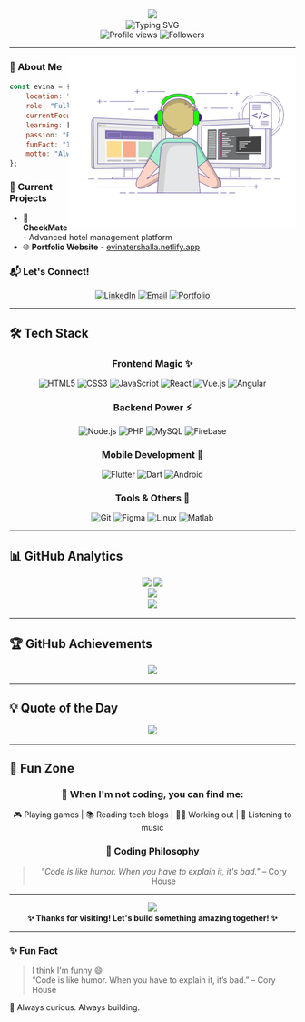 <div align="center">
  <img src="https://capsule-render.vercel.app/api?type=waving&color=gradient&customColorList=6,11,20&height=180&section=header&text=Hi%20👋%20I'm%20Evina&fontSize=42&fontColor=fff&animation=twinkling&fontAlignY=32"/>
</div>

<div align="center">
  <img src="https://readme-typing-svg.herokuapp.com?font=Fira+Code&size=22&duration=3000&pause=1000&color=58A6FF&background=0D1117&center=true&vCenter=true&width=600&lines=Full-Stack+Developer+from+Albania;Building+amazing+web+applications;Always+learning+new+technologies;Let's+grow+together+through+tech!" alt="Typing SVG" />
</div>

<div align="center">
  <img src="https://komarev.com/ghpvc/?username=evinaa21&label=Profile%20views&color=brightgreen&style=for-the-badge" alt="Profile views" />
  <img src="https://img.shields.io/github/followers/evinaa21?label=Followers&style=for-the-badge&color=blue" alt="Followers" />
</div>

---

<img align="right" alt="Coding" width="400" src="https://raw.githubusercontent.com/devSouvik/devSouvik/master/gif3.gif">

### 🚀 About Me

```javascript
const evina = {
    location: "Albania 🇦🇱",
    role: "Full-Stack Developer",
    currentFocus: "Hotel Management Systems",
    learning: ["Python 🐍", "Scala 🔷"],
    passion: "Building scalable web applications",
    funFact: "I think I'm funny 😄",
    motto: "Always curious. Always building."
};
```

### 🎯 Current Projects
- 🏨 **CheckMate** - Advanced hotel management platform
- 🌐 **Portfolio Website** - [evinatershalla.netlify.app](https://evinatershalla.netlify.app/)

### 📬 Let's Connect!
<div align="center">
  
[![LinkedIn](https://img.shields.io/badge/LinkedIn-0077B5?style=for-the-badge&logo=linkedin&logoColor=white)](https://www.linkedin.com/in/evina-tershalla/)
[![Email](https://img.shields.io/badge/Email-D14836?style=for-the-badge&logo=gmail&logoColor=white)](mailto:evina.tershalla.se@gmail.com)
[![Portfolio](https://img.shields.io/badge/Portfolio-FF5722?style=for-the-badge&logo=google-chrome&logoColor=white)](https://evinatershalla.netlify.app/)

</div>

---

## 🛠️ Tech Stack

<div align="center">

### Frontend Magic ✨
![HTML5](https://img.shields.io/badge/HTML5-E34F26?style=for-the-badge&logo=html5&logoColor=white)
![CSS3](https://img.shields.io/badge/CSS3-1572B6?style=for-the-badge&logo=css3&logoColor=white)
![JavaScript](https://img.shields.io/badge/JavaScript-F7DF1E?style=for-the-badge&logo=javascript&logoColor=black)
![React](https://img.shields.io/badge/React-20232A?style=for-the-badge&logo=react&logoColor=61DAFB)
![Vue.js](https://img.shields.io/badge/Vue.js-35495E?style=for-the-badge&logo=vue.js&logoColor=4FC08D)
![Angular](https://img.shields.io/badge/Angular-DD0031?style=for-the-badge&logo=angular&logoColor=white)

### Backend Power ⚡
![Node.js](https://img.shields.io/badge/Node.js-43853D?style=for-the-badge&logo=node.js&logoColor=white)
![PHP](https://img.shields.io/badge/PHP-777BB4?style=for-the-badge&logo=php&logoColor=white)
![MySQL](https://img.shields.io/badge/MySQL-005C84?style=for-the-badge&logo=mysql&logoColor=white)
![Firebase](https://img.shields.io/badge/Firebase-039BE5?style=for-the-badge&logo=Firebase&logoColor=white)

### Mobile Development 📱
![Flutter](https://img.shields.io/badge/Flutter-02569B?style=for-the-badge&logo=flutter&logoColor=white)
![Dart](https://img.shields.io/badge/Dart-0175C2?style=for-the-badge&logo=dart&logoColor=white)
![Android](https://img.shields.io/badge/Android-3DDC84?style=for-the-badge&logo=android&logoColor=white)

### Tools & Others 🔧
![Git](https://img.shields.io/badge/Git-F05032?style=for-the-badge&logo=git&logoColor=white)
![Figma](https://img.shields.io/badge/Figma-F24E1E?style=for-the-badge&logo=figma&logoColor=white)
![Linux](https://img.shields.io/badge/Linux-FCC624?style=for-the-badge&logo=linux&logoColor=black)
![Matlab](https://img.shields.io/badge/Matlab-0076A8?style=for-the-badge&logo=mathworks&logoColor=white)

</div>

---

## 📊 GitHub Analytics

<div align="center">
  <img height="180em" src="https://github-readme-stats.vercel.app/api?username=evinaa21&show_icons=true&theme=tokyonight&include_all_commits=true&count_private=true&hide_border=true&bg_color=0d1117&title_color=58a6ff&icon_color=58a6ff&text_color=c9d1d9"/>
  <img height="180em" src="https://github-readme-stats.vercel.app/api/top-langs/?username=evinaa21&layout=compact&theme=tokyonight&hide_border=true&bg_color=0d1117&title_color=58a6ff&text_color=c9d1d9"/>
</div>

<div align="center">
  <img src="https://github-readme-streak-stats.herokuapp.com/?user=evinaa21&theme=tokyonight&hide_border=true&background=0d1117&stroke=58a6ff&ring=58a6ff&fire=ffa657&currStreakLabel=c9d1d9" />
</div>

<div align="center">
  <img src="https://github-readme-activity-graph.vercel.app/graph?username=evinaa21&theme=tokyo-night&bg_color=0d1117&color=58a6ff&line=58a6ff&point=ffa657&area=true&hide_border=true" />
</div>

---

## 🏆 GitHub Achievements

<div align="center">
  <img src="https://github-profile-trophy.vercel.app/?username=evinaa21&theme=tokyonight&no-frame=true&no-bg=true&row=1&column=7&margin-w=5&margin-h=5" />
</div>

---

## 💡 Quote of the Day

<div align="center">
  <img src="https://quotes-github-readme.vercel.app/api?type=horizontal&theme=tokyonight&border=true" />
</div>

---

## 🎵 Fun Zone

<div align="center">
  
### 🎯 When I'm not coding, you can find me:
🎮 Playing games | 📚 Reading tech blogs | 🏃‍♀️ Working out | 🎵 Listening to music

### 💭 Coding Philosophy
> *"Code is like humor. When you have to explain it, it's bad."* – Cory House

</div>

---

<div align="center">
  <img src="https://capsule-render.vercel.app/api?type=waving&color=gradient&customColorList=6,11,20&height=100&section=footer"/>
</div>

<div align="center">
  <b>✨ Thanks for visiting! Let's build something amazing together! ✨</b>
</div>

---

### ✨ Fun Fact
> I think I'm funny 😄  
> “Code is like humor. When you have to explain it, it’s bad.” – Cory House

🧠 Always curious. Always building.

